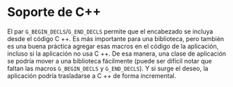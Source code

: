 # Soporte de C++

El par `G_BEGIN_DECLS`/`G_END_DECLS` permite que el encabezado se incluya desde el código C ++. Es más importante para una biblioteca, pero también es una buena práctica agregar esas macros en el código de la aplicación, incluso si la aplicación no usa C ++. De esa manera, una clase de aplicación se podría mover a una biblioteca fácilmente (puede ser difícil notar que faltan las macros `G_BEGIN_DECLS` y `G_END_DECLS`). Y si surge el deseo, la aplicación podría trasladarse a C ++ de forma incremental.